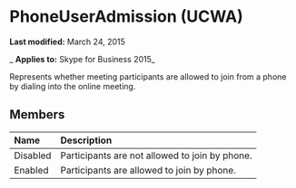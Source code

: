 
# PhoneUserAdmission (UCWA)

 **Last modified:** March 24, 2015

 _ **Applies to:** Skype for Business 2015_

Represents whether meeting participants are allowed to join from a phone by dialing into the online meeting.


## Members





|**Name**|**Description**|
|:-----|:-----|
|Disabled|Participants are not allowed to join by phone.|
|Enabled|Participants are allowed to join by phone.|
